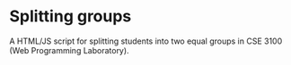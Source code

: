 # Splitting groups

A HTML/JS script for splitting students into two equal groups in CSE 3100 (Web Programming Laboratory).